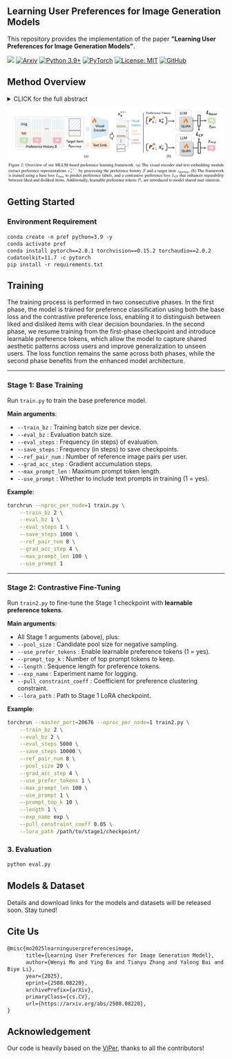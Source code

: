 ## Learning User Preferences for Image Generation Models

This repository provides the implementation of the paper **"Learning User Preferences for Image Generation Models"**.


<a href='https://learn-user-pref.github.io/'><img src='https://img.shields.io/badge/Project-Page-green'></a>
[![Arxiv](https://img.shields.io/badge/ArXiv-2508.08220-orange.svg)](https://arxiv.org/abs/2508.08220) 
[![Python 3.9+](https://img.shields.io/badge/python-3.9+-blue.svg)](https://www.python.org/downloads/)
[![PyTorch](https://img.shields.io/badge/PyTorch-2.0+-red.svg)](https://pytorch.org/)
[![License: MIT](https://img.shields.io/badge/License-MIT-yellow.svg)](LICENSE)
[![GitHub](https://img.shields.io/github/stars/Mowenyii/learn-user-pref?style=social)](https://github.com/Mowenyii/learn-user-pref)







##  Method Overview

<details><summary>CLICK for the full abstract</summary>

User preference prediction requires a comprehensive and accurate understanding of individual tastes. This includes both surface-level attributes, such as color and style, and deeper content-related aspects, such as themes and composition. However, existing methods typically rely on general human preferences or assume static user profiles, often neglecting individual variability and the dynamic, multifaceted nature of personal taste.   

To address these limitations, we propose an approach built upon Multimodal Large Language Models, introducing contrastive preference loss and preference tokens to learn personalized user preferences from historical interactions. The contrastive preference loss is designed to effectively distinguish between user "likes" and "dislikes", while the learnable preference tokens capture shared interest representations among existing users, enabling the model to activate group-specific preferences and enhance consistency across similar users. 

Extensive experiments demonstrate our model outperforms other methods in preference prediction accuracy, effectively identifying users with similar aesthetic inclinations and providing more precise guidance for generating images that align with individual tastes.
</details>



![learn-user-pref](docs/method1.png)




## Getting Started

### Environment Requirement 
```shell
conda create -n pref python=3.9 -y
conda activate pref
conda install pytorch==2.0.1 torchvision==0.15.2 torchaudio==2.0.2 cudatoolkit=11.7 -c pytorch
pip install -r requirements.txt
```





## Training

The training process is performed in two consecutive phases.  In the first phase, the model is trained for preference classification using both the base loss and the contrastive preference loss, enabling it to distinguish between liked and disliked items with clear decision boundaries.  In the second phase, we resume training from the first-phase checkpoint and introduce learnable preference tokens, which allow the model to capture shared aesthetic patterns across users and improve generalization to unseen users.  The loss function remains the same across both phases, while the second phase benefits from the enhanced model architecture.

---

### **Stage 1: Base Training**

Run `train.py` to train the base preference model.

**Main arguments**:

* `--train_bz` : Training batch size per device.
* `--eval_bz` : Evaluation batch size.
* `--eval_steps` : Frequency (in steps) of evaluation.
* `--save_steps` : Frequency (in steps) to save checkpoints.
* `--ref_pair_num` : Number of reference image pairs per user.
* `--grad_acc_step` : Gradient accumulation steps.
* `--max_prompt_len` : Maximum prompt token length.
* `--use_prompt` : Whether to include text prompts in training (1 = yes).

**Example**:

```bash
torchrun --nproc_per_node=1 train.py \
    --train_bz 2 \
    --eval_bz 1 \
    --eval_steps 1 \
    --save_steps 1000 \
    --ref_pair_num 8 \
    --grad_acc_step 4 \
    --max_prompt_len 100 \
    --use_prompt 1
```

---

### **Stage 2: Contrastive Fine-Tuning**

Run `train2.py` to fine-tune the Stage 1 checkpoint with **learnable preference tokens**.

**Main arguments**:

* All Stage 1 arguments (above), plus:
* `--pool_size` : Candidate pool size for negative sampling.
* `--use_prefer_tokens` : Enable learnable preference tokens (1 = yes).
* `--prompt_top_k` : Number of top prompt tokens to keep.
* `--length` : Sequence length for preference tokens.
* `--exp_name` : Experiment name for logging.
* `--pull_constraint_coeff` : Coefficient for preference clustering constraint.
* `--lora_path` : Path to Stage 1 LoRA checkpoint.

**Example**:

```bash
torchrun --master_port=20676 --nproc_per_node=1 train2.py \
    --train_bz 2 \
    --eval_bz 2 \
    --eval_steps 5000 \
    --save_steps 10000 \
    --ref_pair_num 8 \
    --pool_size 20 \
    --grad_acc_step 4 \
    --use_prefer_tokens 1 \
    --max_prompt_len 100 \
    --use_prompt 1 \
    --prompt_top_k 10 \
    --length 1 \
    --exp_name exp \
    --pull_constraint_coeff 0.05 \
    --lora_path /path/to/stage1/checkpoint/
```

### 3. Evaluation

```bash
python eval.py
```


## Models & Dataset

Details and download links for the models and datasets will be released soon. Stay tuned!


##  Cite Us
```
@misc{mo2025learninguserpreferencesimage,
      title={Learning User Preferences for Image Generation Model}, 
      author={Wenyi Mo and Ying Ba and Tianyu Zhang and Yalong Bai and Biye Li},
      year={2025},
      eprint={2508.08220},
      archivePrefix={arXiv},
      primaryClass={cs.CV},
      url={https://arxiv.org/abs/2508.08220}, 
}
```



##  Acknowledgement

Our code is heavily based on the [ViPer](https://github.com/EPFL-VILAB/ViPer), thanks to all the contributors!
